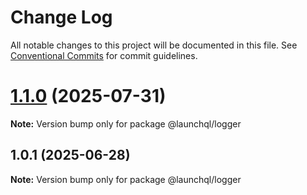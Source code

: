 # Change Log

All notable changes to this project will be documented in this file.
See [Conventional Commits](https://conventionalcommits.org) for commit guidelines.

# [1.1.0](https://github.com/launchql/launchql/compare/@launchql/logger@1.0.1...@launchql/logger@1.1.0) (2025-07-31)

**Note:** Version bump only for package @launchql/logger





## 1.0.1 (2025-06-28)

**Note:** Version bump only for package @launchql/logger
